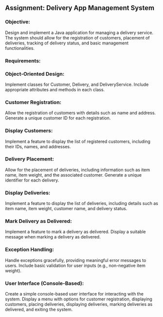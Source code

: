## Assignment: Delivery App Management System

### Objective:
Design and implement a Java application for managing a delivery service. The system should allow for the registration of customers, placement of deliveries, tracking of delivery status, and basic management functionalities.

### Requirements:

### Object-Oriented Design:
Implement classes for Customer, Delivery, and DeliveryService.
Include appropriate attributes and methods in each class.

### Customer Registration:
Allow the registration of customers with details such as name and address.
Generate a unique customer ID for each registration.

### Display Customers:
Implement a feature to display the list of registered customers, including their IDs, names, and addresses.

### Delivery Placement:
Allow for the placement of deliveries, including information such as item name, item weight, and the associated customer.
Generate a unique identifier for each delivery.

### Display Deliveries:
Implement a feature to display the list of deliveries, including details such as item name, item weight, customer name, and delivery status.

### Mark Delivery as Delivered:
Implement a feature to mark a delivery as delivered.
Display a suitable message when marking a delivery as delivered.

### Exception Handling:
Handle exceptions gracefully, providing meaningful error messages to users.
Include basic validation for user inputs (e.g., non-negative item weight).

### User Interface (Console-Based):
Create a simple console-based user interface for interacting with the system.
Display a menu with options for customer registration, displaying customers, placing deliveries, displaying deliveries, marking deliveries as delivered, and exiting the system.
